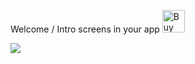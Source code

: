 Welcome / Intro screens in your app
<a href='https://ko-fi.com/A036I5F' target='_blank'><img height='36' style='border:0px;height:36px;' src='https://az743702.vo.msecnd.net/cdn/kofi4.png?v=f' border='0' alt='Buy Me a Coffee at ko-fi.com' /></a> 

<img src="https://github.com/solandmedotru/SplashScreenSlider/blob/master/img/android-welcome-slider-animation-with-dots.gif" />
